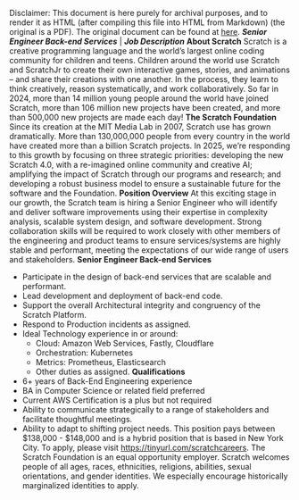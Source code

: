 Disclaimer: This document is here purely for archival purposes, and to render it as HTML (after compiling this file into HTML from Markdown) (the original is a PDF). The original document can be found at [here](https://static1.squarespace.com/static/59371b611e5b6cbaaa211ff9/t/67211c6ce386eb15e68bc5bb/1730223212541/Senior+Back-End+Engineer.pdf).
**_Senior Engineer Back-end Services_** | **_Job Description_**
**About Scratch**
Scratch is a creative programming language and the world’s largest online coding community for
children and teens. Children around the world use Scratch and ScratchJr to create their own
interactive games, stories, and animations – and share their creations with one another. In the
process, they learn to think creatively, reason systematically, and work collaboratively. So far in 2024,
more than 14 million young people around the world have joined Scratch, more than 106 million new
projects have been created, and more than 500,000 new projects are made each day!
**The Scratch Foundation**
Since its creation at the MIT Media Lab in 2007, Scratch use has grown dramatically. More than
130,000,000 people from every country in the world have created more than a billion Scratch
projects. In 2025, we’re responding to this growth by focusing on three strategic priorities: developing
the new Scratch 4.0, with a re-imagined online community and creative AI; amplifying the impact of
Scratch through our programs and research; and developing a robust business model to ensure a
sustainable future for the software and the Foundation.
**Position Overview**
At this exciting stage in our growth, the Scratch team is hiring a Senior Engineer who will identify and
deliver software improvements using their expertise in complexity analysis, scalable system design,
and software development. Strong collaboration skills will be required to work closely with other
members of the engineering and product teams to ensure services/systems are highly stable and
performant, meeting the expectations of our wide range of users and stakeholders.
**Senior Engineer Back-end Services**
- Participate in the design of back-end services that are scalable and performant.
- Lead development and deployment of back-end code.
- Support the overall Architectural integrity and congruency of the Scratch Platform.
- Respond to Production incidents as assigned.
- Ideal Technology experience in or around:
  - Cloud: Amazon Web Services, Fastly, Cloudflare
  - Orchestration: Kubernetes
  - Metrics: Prometheus, Elasticsearch
  - Other duties as assigned.
**Qualifications**
- 6+ years of Back-End Engineering experience
- BA in Computer Science or related field preferred
- Current AWS Certification is a plus but not required
- Ability to communicate strategically to a range of stakeholders and facilitate thoughtful
meetings.
- Ability to adapt to shifting project needs.
This position pays between $138,000 - $148,000 and is a hybrid position that is based in New York
City. To apply, please visit https://tinyurl.com/scratchcareers.
The Scratch Foundation is an equal opportunity employer. Scratch welcomes people of all ages,
races, ethnicities, religions, abilities, sexual orientations, and gender identities. We especially
encourage historically marginalized identities to apply.
